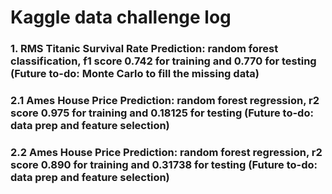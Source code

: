 # Kaggle data challenge log
### 1. RMS Titanic Survival Rate Prediction: random forest classification, f1 score 0.742 for training and 0.770 for testing (Future to-do: Monte Carlo to fill the missing data)
### 2.1 Ames House Price Prediction: random forest regression, r2 score 0.975 for training and 0.18125 for testing (Future to-do: data prep and feature selection)
### 2.2 Ames House Price Prediction: random forest regression, r2 score 0.890 for training and 0.31738 for testing (Future to-do: data prep and feature selection)

